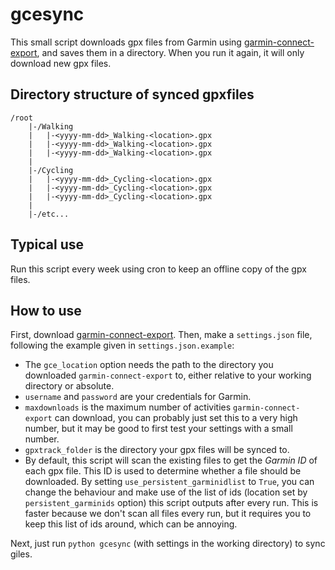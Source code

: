 # gcesync
This small script downloads gpx files from Garmin using [garmin-connect-export](https://github.com/pe-st/garmin-connect-export), and saves them in a directory. When you run it again, it will only download new gpx files.

## Directory structure of synced gpxfiles

```
/root
    |-/Walking
    |   |-<yyyy-mm-dd>_Walking-<location>.gpx
    |   |-<yyyy-mm-dd>_Walking-<location>.gpx
    |   |-<yyyy-mm-dd>_Walking-<location>.gpx
    |
    |-/Cycling
    |   |-<yyyy-mm-dd>_Cycling-<location>.gpx
    |   |-<yyyy-mm-dd>_Cycling-<location>.gpx
    |   |-<yyyy-mm-dd>_Cycling-<location>.gpx
    |
    |-/etc...
```

## Typical use
Run this script every week using cron to keep an offline copy of the gpx files.

## How to use
First, download [garmin-connect-export](https://github.com/pe-st/garmin-connect-export). Then, make a `settings.json` file, following the example given in `settings.json.example`:

 * The `gce_location` option needs the path to the directory you downloaded `garmin-connect-export` to, either relative to your working directory or absolute. 
 * `username` and `password` are your credentials for Garmin.
 * `maxdownloads` is the maximum number of activities `garmin-connect-export` can download, you can probably just set this to a very high number, but it may be good to first test your settings with a small number.
 * `gpxtrack_folder` is the directory your gpx files will be synced to.
 * By default, this script will scan the existing files to get the _Garmin ID_ of each gpx file. This ID is used to determine whether a file should be downloaded. By setting `use_persistent_garminidlist` to `True`, you can change the behaviour and make use of the list of ids (location set by `persistent_garminids` option) this script outputs after every run. This is faster because we don't scan all files every run, but it requires you to keep this list of ids around, which can be annoying.

Next, just run `python gcesync` (with settings in the working directory) to sync giles.


